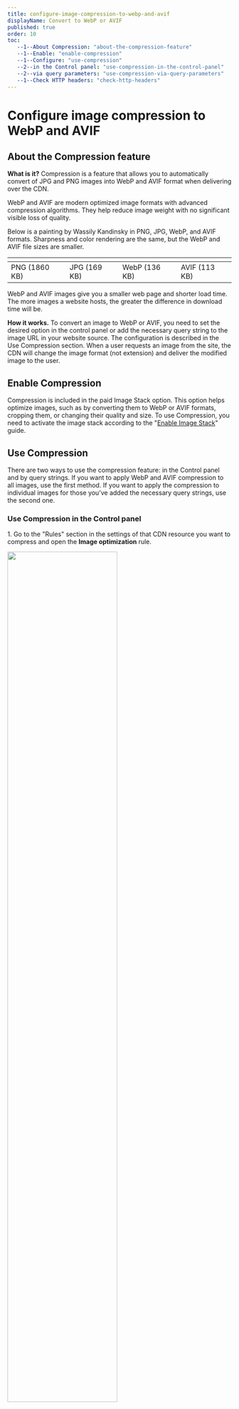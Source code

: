 ```yaml
---
title: configure-image-compression-to-webp-and-avif
displayName: Convert to WebP or AVIF
published: true
order: 10
toc:
   --1--About Compression: "about-the-compression-feature"
   --1--Enable: "enable-compression"
   --1--Configure: "use-compression"
   --2--in the Control panel: "use-compression-in-the-control-panel"
   --2--via query parameters: "use-compression-via-query-parameters"
   --1--Check HTTP headers: "check-http-headers"
---
```

# Сonfigure image compression to WebP and AVIF
  
## About the Compression feature

**What is it?** Compression is a feature that allows you to automatically convert of JPG and PNG images into WebP and AVIF format when delivering over the CDN.

WebP and AVIF are modern optimized image formats with advanced compression algorithms. They help reduce image weight with no significant visible loss of quality.

Below is a painting by Wassily Kandinsky in PNG, JPG, WebP, and AVIF formats. Sharpness and color rendering are the same, but the WebP and AVIF file sizes are smaller.

| <img src="https://support.gcore.com/hc/article_attachments/11028965206801" alt="">              |<img src="https://support.gcore.com/hc/article_attachments/11028965205905" alt="">              |<img src="https://support.gcore.com/hc/article_attachments/11028965337873" alt="">               |<img src="https://support.gcore.com/hc/article_attachments/11028965357457" alt="">               |
|---------------|--------------|---------------|---------------|
| PNG (1860 KB) | JPG (169 KB) | WebP (136 KB) | AVIF (113 KB) |


WebP and AVIF images give you a smaller web page and shorter load time. The more images a website hosts, the greater the difference in download time will be.

**How it works.** To convert an image to WebP or AVIF, you need to set the desired option in the control panel or add the necessary query string to the image URL in your website source. The configuration is described in the Use Compression section. When a user requests an image from the site, the CDN will change the image format (not extension) and deliver the modified image to the user.

## Enable Compression

Compression is included in the paid Image Stack option. This option helps optimize images, such as by converting them to WebP or AVIF formats, cropping them, or changing their quality and size. To use Compression, you need to activate the image stack according to the "<a href="https://gcore.com/docs/cdn/cdn-resource-options/image-optimization-paid/enable-image-stack" target="_blank">Enable Image Stack</a>" guide.

## Use Compression

There are two ways to use the compression feature: in the Control panel and by query strings. If you want to apply WebP and AVIF compression to all images, use the first method. If you want to apply the compression to individual images for those you’ve added the necessary query strings, use the second one.

### Use Compression in the Control panel

1\. Go to the "Rules" section in the settings of that CDN resource you want to compress and open the **Image optimization** rule.

<img src="https://support.gcore.com/hc/article_attachments/11774756992785" alt="" width="70%">

2\. Click **Enable WebP compression** and/or **Enable AVIF compression**. If you enable both options, the format will be chosen depending on which format (WebP or AVIF) the end-user’s browser supports. If the browser supports both, the image will be converted to the AVIF format.

<img src="https://support.gcore.com/hc/article_attachments/11028965476113" alt="" width="60%">

3\. Click **Save changes** at the right top corner of the page.

The setup is complete. Now images will be delivered to end-users in WebP or AVIF format.

### Use Compression via query parameters

1\. Open the website source code.

2\. Find strings with the URLs of the images whose quality you want to change.

3\. Add the query strings to the URLs of the images as follows:

<code-block>
image.jpg?fmt=<span style="color:#FF5913">value</span>
</code-block>

where ```value``` is:

- <span style="color:#FF5913">webp</span> (if you want to convert images into the WebP format)
- <span style="color:#FF5913">avif</span> (if you want to convert images into the AVIF format)
- <span style="color:#FF5913">avif,webp</span> (if you want to convert into both)

For example: ```image.jpg?fmt=avif,webp```.

4\. Save the changes in the website source code. Images on the website will now be shown to the end-user in the format you set.

## Check HTTP headers

After converting, an image does not change its URL or extension. So you can use the HTTP header value of the image to check if the changes have been applied.

The *X-Img-Operations* header reflects all the conversions performed. If the value includes "convert", the image size has changed.

The *Content-Type* header shows the compression format. If the value is image/webp or image/avif, the image is in a new format.

<img src="https://support.gcore.com/hc/article_attachments/11028965537425" alt="" width="50%">

If the HTTP header contains no convert value and CDN returns the image with original quality, check the _Img-Skip-Reason_ HTTP header. This will explain the reason why the operation could not be done. For example, “converted image bigger than origin value” appears when the value that was set is higher than the original one. In this case, lower the quality according to the "<a href="https://gcore.com/docs/cdn/cdn-resource-options/image-optimization-paid/image-stack-tools/change-image-quality" target="_blank">Change image quality</a>" guide.

<img src="https://support.gcore.com/hc/article_attachments/11028973043857" alt="" width="50%">
